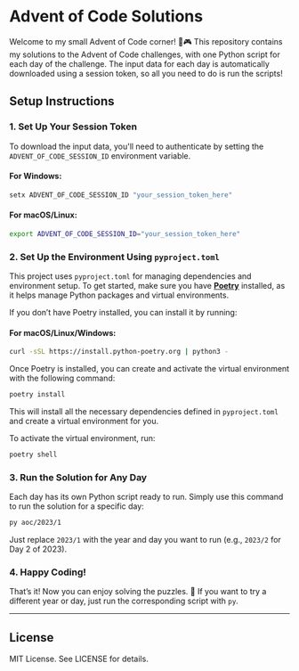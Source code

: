 
# Advent of Code Solutions

Welcome to my small Advent of Code corner! 🎄🎮 This repository contains my solutions to the Advent of Code challenges, with one Python script for each day of the challenge. The input data for each day is automatically downloaded using a session token, so all you need to do is run the scripts!

## Setup Instructions

### 1. Set Up Your Session Token

To download the input data, you'll need to authenticate by setting the `ADVENT_OF_CODE_SESSION_ID` environment variable.

#### For Windows:
```cmd
setx ADVENT_OF_CODE_SESSION_ID "your_session_token_here"
```

#### For macOS/Linux:
```bash
export ADVENT_OF_CODE_SESSION_ID="your_session_token_here"
```

### 2. Set Up the Environment Using `pyproject.toml`

This project uses `pyproject.toml` for managing dependencies and environment setup. To get started, make sure you have **[Poetry](https://python-poetry.org/)** installed, as it helps manage Python packages and virtual environments.

If you don’t have Poetry installed, you can install it by running:

#### For macOS/Linux/Windows:
```bash
curl -sSL https://install.python-poetry.org | python3 -
```

Once Poetry is installed, you can create and activate the virtual environment with the following command:

```bash
poetry install
```

This will install all the necessary dependencies defined in `pyproject.toml` and create a virtual environment for you.

To activate the virtual environment, run:

```bash
poetry shell
```

### 3. Run the Solution for Any Day

Each day has its own Python script ready to run. Simply use this command to run the solution for a specific day:

```bash
py aoc/2023/1
```

Just replace `2023/1` with the year and day you want to run (e.g., `2023/2` for Day 2 of 2023).

### 4. Happy Coding!

That’s it! Now you can enjoy solving the puzzles. 🎉 If you want to try a different year or day, just run the corresponding script with `py`.

---

## License

MIT License. See LICENSE for details.

